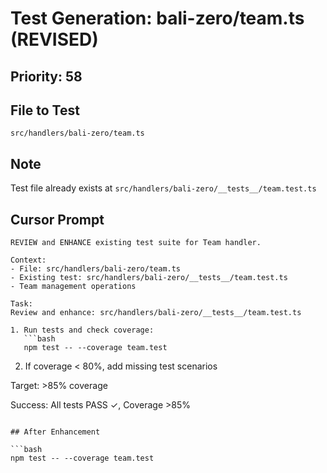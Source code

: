 # Test Generation: bali-zero/team.ts (REVISED)

## Priority: 58

## File to Test
`src/handlers/bali-zero/team.ts`

## Note
Test file already exists at `src/handlers/bali-zero/__tests__/team.test.ts`

## Cursor Prompt

```
REVIEW and ENHANCE existing test suite for Team handler.

Context:
- File: src/handlers/bali-zero/team.ts
- Existing test: src/handlers/bali-zero/__tests__/team.test.ts
- Team management operations

Task:
Review and enhance: src/handlers/bali-zero/__tests__/team.test.ts

1. Run tests and check coverage:
   ```bash
   npm test -- --coverage team.test
   ```

2. If coverage < 80%, add missing test scenarios

Target: >85% coverage

Success: All tests PASS ✓, Coverage >85%
```

## After Enhancement

```bash
npm test -- --coverage team.test
```
